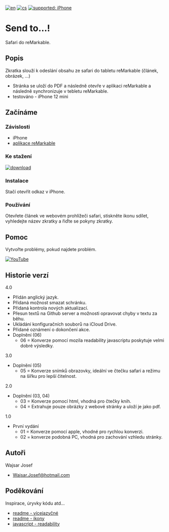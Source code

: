 [![en](https://img.shields.io/badge/lang-en-red.svg)](https://github.com/PepikVaio/reMarkable_Send_to...)
[![cs](https://img.shields.io/badge/lang-cs-springgreen.svg)](https://github.com/PepikVaio/reMarkable_Send_to.../blob/main/.language_cs/README_cs.md)
[![supported: iPhone](https://img.shields.io/badge/iPhone-supported-blueviolet)](https://www.apple.com/cz/iphone/)



# Send to...!
Safari do reMarkable.

## Popis
Zkratka slouží k odeslání obsahu ze safari do tabletu reMarkable (článek, obrázek, …)
* Stránka se uloží do PDF a následně otevře v aplikaci reMarkable a následně synchronizuje v tebletu reMarkable.
* testováno - iPhone 12 mini

## Začínáme

### Závislosti
* iPhone
* [aplikace reMarkable](https://apps.apple.com/cz/app/remarkable-mobile/id1274957816?l=cs)


### Ke stažení
[![download](https://img.shields.io/badge/download-latest_release-slategray)](https://www.icloud.com/shortcuts/8a8eb6c89ab34f7eb12ad012e8264c50)

### Instalace
Stačí otevřít odkaz v iPhone.

### Používání
Otevřete článek ve webovém prohlížeči safari, stiskněte ikonu sdílet, vyhledejte název zkratky a řiďte se pokyny zkratky.


## Pomoc
Vytvořte problémy, pokud najdete problém.

[![YouTube](https://img.shields.io/badge/video-YouTube-red)]()

## Historie verzí
4.0
* Přidán anglický jazyk.
* Přidaná možnost smazat schránku.
* Přidaná kontrola nových aktualizací.
* Přesun textů na Github server a možnosti opravovat chyby v textu za běhu.
* Ukládání konfiguračních souborů na iCloud Drive.
* Přidané oznámení o dokončení akce.
* Doplnění (06)
  * 06 = Konverze pomocí mozila readability javascriptu poskytuje velmi dobré výsledky.

3.0
* Doplnění (05)
  * 05 = Konverze snímků obrazovky, ideální ve čtečku safari a režimu na šířku pro lepší čitelnost.

2.0
* Doplnění (03, 04)
  * 03 = Konverze pomocí html, vhodná pro čtečky knih.
  * 04 = Extrahuje pouze obrázky z webové stránky a uloží je jako pdf.

1.0
* První vydání
  * 01 = Konverze pomocí apple, vhodné pro rychlou konverzi.
  * 02 = konverze podobná PC, vhodná pro zachování vzhledu stránky.


## Autoři
Wajsar Josef
* Wajsar.Josef@hotmail.com

## Poděkování
Inspirace, úryvky kódu atd...
* [readme - vícejazyčné](https://github.com/jonatasemidio/multilanguage-readme-pattern)
* [readme - ikony](https://shields.io/)
* [javascript - readability](https://github.com/mozilla/readability)
